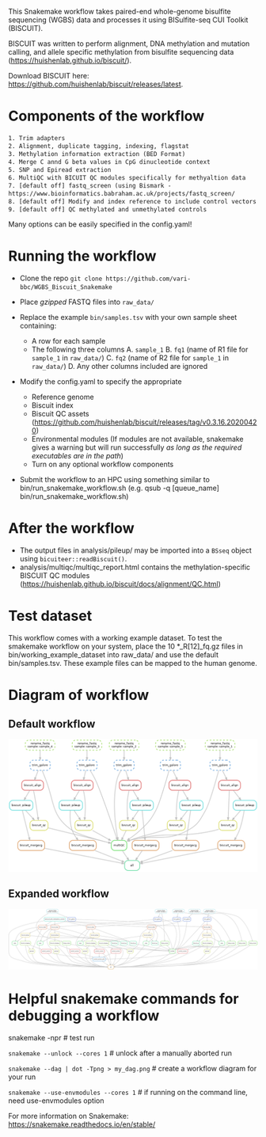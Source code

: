 This Snakemake workflow takes paired-end whole-genome bisulfite sequencing (WGBS) data and processes it using BISulfite-seq CUI Toolkit (BISCUIT).

BISCUIT was written to perform alignment, DNA methylation and mutation calling, and allele specific methylation from bisulfite sequencing data (https://huishenlab.github.io/biscuit/).

Download BISCUIT here: https://github.com/huishenlab/biscuit/releases/latest.

# Components of the workflow
	1. Trim adapters
	2. Alignment, duplicate tagging, indexing, flagstat 
	3. Methylation information extraction (BED Format)
	4. Merge C annd G beta values in CpG dinucleotide context
	5. SNP and Epiread extraction
	6. MultiQC with BICUIT QC modules specifically for methyaltion data
	7. [default off] fastq_screen (using Bismark - https://www.bioinformatics.babraham.ac.uk/projects/fastq_screen/
	8. [default off] Modify and index reference to include control vectors
	9. [default off] QC methylated and unmethylated controls

Many options can be easily specified in the config.yaml!

# Running the workflow

+ Clone the repo `git clone https://github.com/vari-bbc/WGBS_Biscuit_Snakemake`


+ Place *gzipped* FASTQ files into `raw_data/`


+ Replace the example `bin/samples.tsv` with your own sample sheet containing:
	+ A row for each sample
	+ The following three columns
		A. `sample_1`
		B. `fq1` (name of R1 file for `sample_1` in `raw_data/`)
		C. `fq2` (name of R2 file for `sample_1` in `raw_data/`)
		D. Any other columns included are ignored
		
		
+ Modify the config.yaml to specify the appropriate 
	+ Reference genome
	+ Biscuit index
	+ Biscuit QC assets (https://github.com/huishenlab/biscuit/releases/tag/v0.3.16.20200420)
	+ Environmental modules (If modules are not available, snakemake gives a warning but will run successfully *as long as the required executables are in the path*)
	+ Turn on any optional workflow components


+ Submit the workflow to an HPC using something similar to bin/run_snakemake_workflow.sh (e.g. qsub -q [queue_name] bin/run_snakemake_workflow.sh)

# After the workflow

+ The output files in analysis/pileup/ may be imported into a `BSseq` object using `bicuiteer::readBiscuit()`.
+ analysis/multiqc/multiqc_report.html contains the methylation-specific BISCUIT QC modules (https://huishenlab.github.io/biscuit/docs/alignment/QC.html)

# Test dataset

This workflow comes with a working example dataset. To test the smakemake workflow on your system, place the 10 *_R[12]_fq.gz files in bin/working_example_dataset into raw_data/ and use the default bin/samples.tsv. These example files can be mapped to the human genome.

# Diagram of workflow

## Default workflow
![workflow diagram](bin/DAG_defaults.png)

## Expanded workflow
![workflow diagram](bin/DAG.png)
# Helpful snakemake commands for debugging a workflow

snakemake -npr # test run

`snakemake --unlock --cores 1` # unlock after a manually aborted run

`snakemake --dag | dot -Tpng > my_dag.png` # create a workflow diagram for your run

`snakemake --use-envmodules --cores 1` # if running on the command line, need use-envmodules option

For more information on Snakemake: https://snakemake.readthedocs.io/en/stable/

